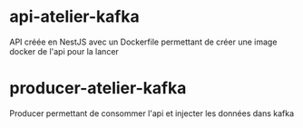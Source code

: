 # api-atelier-kafka

API créée en NestJS avec un Dockerfile permettant de créer une image docker de l'api pour la lancer

# producer-atelier-kafka

Producer permettant de consommer l'api et injecter les données dans kafka
